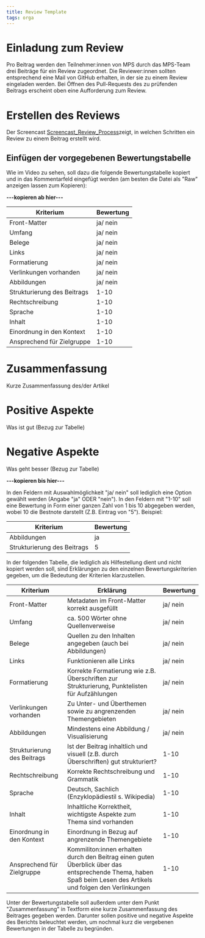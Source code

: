 ```yaml
---
title: Review Template
tags: orga
---
```



# Einladung zum Review
Pro Beitrag werden den Teilnehmer:innen von MPS durch das MPS-Team drei Beiträge für ein Review zugeordnet. Die Reviewer:innen sollten entsprechend eine Mail von GitHub erhalten, in der sie zu einem Review eingeladen werden. Bei Öffnen des Pull-Requests des zu prüfenden Beitrags erscheint oben eine Aufforderung zum Review. 

# Erstellen des Reviews
Der Screencast [Screencast_Review_Process](Screencast_Review_Process.md)zeigt, in welchen Schritten ein Review zu einem Beitrag erstellt wird. 

## Einfügen der vorgegebenen Bewertungstabelle
Wie im Video zu sehen, soll dazu die folgende Bewertungstabelle kopiert und in das Kommentarfeld eingefügt werden (am besten die Datei als "Raw" anzeigen lassen zum Kopieren):

**---kopieren ab hier---**

| Kriterium | Bewertung|
|-----|---|
| Front-Matter | ja/ nein |
| Umfang | ja/ nein|
| Belege | ja/ nein |
| Links | ja/ nein|
| Formatierung | ja/ nein|
| Verlinkungen vorhanden | ja/ nein |
| Abbildungen | ja/ nein |
| Strukturierung des Beitrags | 1-10 |
| Rechtschreibung | 1-10|
| Sprache | 1-10 |
| Inhalt | 1-10|
| Einordnung in den Kontext | 1-10|
| Ansprechend für Zielgruppe | 1-10|

# Zusammenfassung

Kurze Zusammenfassung des/der Artikel

# Positive Aspekte

Was ist gut (Bezug zur Tabelle)

# Negative Aspekte

Was geht besser (Bezug zur Tabelle)

**---kopieren bis hier---**

In den Feldern mit Auswahlmöglichkeit "ja/ nein" soll lediglich eine Option gewählt werden (Angabe "ja" ODER "nein"). 
In den Feldern mit "1-10" soll eine Bewertung in Form einer ganzen Zahl von 1 bis 10 abgegeben werden, wobei 10 die Bestnote darstellt (Z.B. Eintrag von "5").
Beispiel:

| Kriterium | Bewertung|
|-----|---|
| Abbildungen | ja |
| Strukturierung des Beitrags | 5 |

In der folgenden Tabelle, die lediglich als Hilfestellung dient und nicht kopiert werden soll, sind Erklärungen zu den einzelnen Bewertungskriterien gegeben, um die Bedeutung der Kriterien klarzustellen. 


| Kriterium | Erklärung | Bewertung|
|-----|---|---|
| Front-Matter | Metadaten im Front-Matter korrekt ausgefüllt | ja/ nein |
| Umfang | ca. 500 Wörter ohne Quellenverweise | ja/ nein|
| Belege | Quellen zu den Inhalten angegeben (auch bei Abbildungen) | ja/ nein |
| Links | Funktionieren alle Links | ja/ nein|
| Formatierung | Korrekte Formatierung wie z.B. Überschriften zur Strukturierung, Punktelisten für Aufzählungen | ja/ nein|
| Verlinkungen vorhanden | Zu Unter- und Überthemen sowie zu angrenzenden Themengebieten | ja/ nein |
| Abbildungen | Mindestens eine Abbildung / Visualisierung | ja/ nein |
| Strukturierung des Beitrags | Ist der Beitrag inhaltlich und visuell (z.B. durch Überschriften) gut strukturiert? | 1-10 |
| Rechtschreibung | Korrekte Rechtschreibung und Grammatik |1-10|
| Sprache | Deutsch, Sachlich (Enzyklopädiestil s. Wikipedia) | 1-10 |
| Inhalt | Inhaltliche Korrektheit, wichtigste Aspekte zum Thema sind vorhanden |1-10|
| Einordnung in den Kontext | Einordnung in Bezug auf angrenzende Themengebiete |1-10|
| Ansprechend für Zielgruppe | Kommiliton:innen erhalten durch den Beitrag einen guten Überblick über das entsprechende Thema, haben Spaß beim Lesen des Artikels und folgen den Verlinkungen |1-10|

Unter der Bewertungstabelle soll außerdem unter dem Punkt "Zusammenfassung" in Textform eine kurze Zusammenfassung des Beitrages gegeben werden. Darunter sollen positive und negative Aspekte des Berichts beleuchtet werden, um nochmal kurz die vergebenen Bewertungen in der Tabelle zu begründen.
